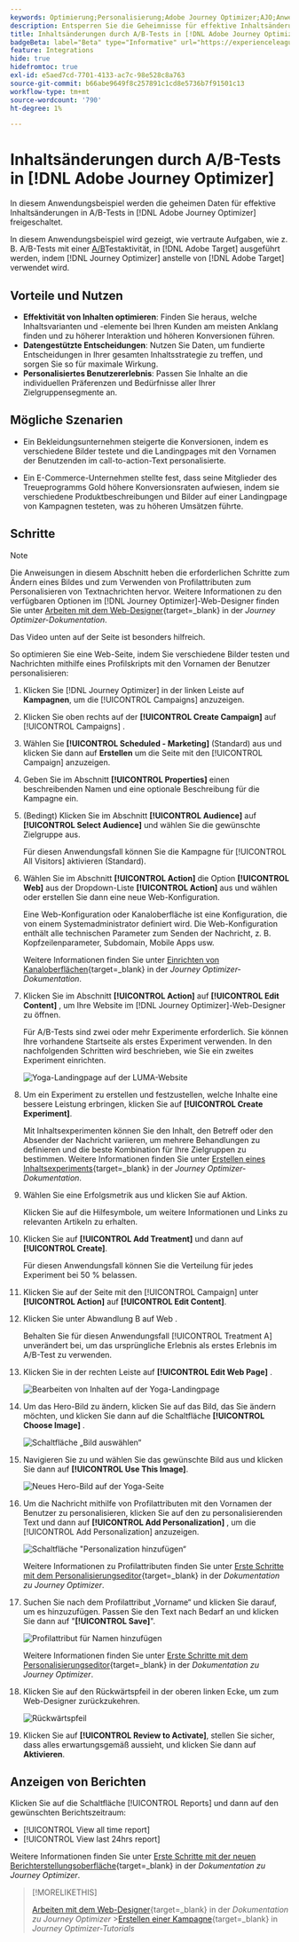 ```yaml
---
keywords: Optimierung;Personalisierung;Adobe Journey Optimizer;AJO;Anwendungsfälle;Szenarien;Inhaltsänderung/AB-Test;Profilattribut;Bild ändern;Bild austauschen
description: Entsperren Sie die Geheimnisse für effektive Inhaltsänderungen bei A/B-Tests in Adobe Journey Optimizer
title: Inhaltsänderungen durch A/B-Tests in [!DNL Adobe Journey Optimizer]
badgeBeta: label="Beta" type="Informative" url="https://experienceleague.adobe.com/docs/target/using/introduction/intro.html?lang=de#beta newtab=true" tooltip="Was sind Beta-Funktionen in  [!DNL Adobe Target]?"
feature: Integrations
hide: true
hidefromtoc: true
exl-id: e5aed7cd-7701-4133-ac7c-98e528c8a763
source-git-commit: b66abe9649f8c257891c1cd8e5736b7f91501c13
workflow-type: tm+mt
source-wordcount: '790'
ht-degree: 1%

---
```


# Inhaltsänderungen durch A/B-Tests in [!DNL Adobe Journey Optimizer]

In diesem Anwendungsbeispiel werden die geheimen Daten für effektive Inhaltsänderungen in A/B-Tests in [!DNL Adobe Journey Optimizer] freigeschaltet.

In diesem Anwendungsbeispiel wird gezeigt, wie vertraute Aufgaben, wie z. B. A/B-Tests mit einer [A/B](/help/main/c-activities/t-test-ab/test-ab.md)Testaktivität, in [!DNL Adobe Target] ausgeführt werden, indem [!DNL Journey Optimizer] anstelle von [!DNL Adobe Target] verwendet wird.

## Vorteile und Nutzen

* **Effektivität von Inhalten optimieren**: Finden Sie heraus, welche Inhaltsvarianten und -elemente bei Ihren Kunden am meisten Anklang finden und zu höherer Interaktion und höheren Konversionen führen.
* **Datengestützte Entscheidungen**: Nutzen Sie Daten, um fundierte Entscheidungen in Ihrer gesamten Inhaltsstrategie zu treffen, und sorgen Sie so für maximale Wirkung.
* **Personalisiertes Benutzererlebnis**: Passen Sie Inhalte an die individuellen Präferenzen und Bedürfnisse aller Ihrer Zielgruppensegmente an.

## Mögliche Szenarien

* Ein Bekleidungsunternehmen steigerte die Konversionen, indem es verschiedene Bilder testete und die Landingpages mit den Vornamen der Benutzenden im call-to-action-Text personalisierte.

* Ein E-Commerce-Unternehmen stellte fest, dass seine Mitglieder des Treueprogramms Gold höhere Konversionsraten aufwiesen, indem sie verschiedene Produktbeschreibungen und Bilder auf einer Landingpage von Kampagnen testeten, was zu höheren Umsätzen führte.

## Schritte

>[!NOTE]
>
>Die Anweisungen in diesem Abschnitt heben die erforderlichen Schritte zum Ändern eines Bildes und zum Verwenden von Profilattributen zum Personalisieren von Textnachrichten hervor. Weitere Informationen zu den verfügbaren Optionen im [!DNL Journey Optimizer]-Web-Designer finden Sie unter [Arbeiten mit dem Web-Designer](https://experienceleague.adobe.com/de/docs/journey-optimizer/using/channels/web/author-web-pages/web-visual-editor){target=_blank} in der *Journey Optimizer-Dokumentation*.
>
>Das Video unten auf der Seite ist besonders hilfreich.

So optimieren Sie eine Web-Seite, indem Sie verschiedene Bilder testen und Nachrichten mithilfe eines Profilskripts mit den Vornamen der Benutzer personalisieren:

1. Klicken Sie [!DNL Journey Optimizer] in der linken Leiste auf **Kampagnen**, um die [!UICONTROL Campaigns] anzuzeigen.

1. Klicken Sie oben rechts auf der **[!UICONTROL Create Campaign]** auf [!UICONTROL Campaigns] .

1. Wählen Sie **[!UICONTROL Scheduled - Marketing]** (Standard) aus und klicken Sie dann auf **Erstellen** um die Seite mit den [!UICONTROL Campaign] anzuzeigen.

1. Geben Sie im Abschnitt **[!UICONTROL Properties]** einen beschreibenden Namen und eine optionale Beschreibung für die Kampagne ein.

1. (Bedingt) Klicken Sie im Abschnitt **[!UICONTROL Audience]** auf **[!UICONTROL Select Audience]** und wählen Sie die gewünschte Zielgruppe aus.

   Für diesen Anwendungsfall können Sie die Kampagne für [!UICONTROL All Visitors] aktivieren (Standard).

1. Wählen Sie im Abschnitt **[!UICONTROL Action]** die Option **[!UICONTROL Web]** aus der Dropdown-Liste **[!UICONTROL Action]** aus und wählen oder erstellen Sie dann eine neue Web-Konfiguration.

   Eine Web-Konfiguration oder Kanaloberfläche ist eine Konfiguration, die von einem Systemadministrator definiert wird. Die Web-Konfiguration enthält alle technischen Parameter zum Senden der Nachricht, z. B. Kopfzeilenparameter, Subdomain, Mobile Apps usw.

   Weitere Informationen finden Sie unter [Einrichten von Kanaloberflächen](https://experienceleague.adobe.com/de/docs/journey-optimizer/using/configuration/channel-surfaces#set-up-channel-surfaces){target=_blank} in der *Journey Optimizer-Dokumentation*.

1. Klicken Sie im Abschnitt **[!UICONTROL Action]** auf **[!UICONTROL Edit Content]** , um Ihre Website im [!DNL Journey Optimizer]-Web-Designer zu öffnen.

   Für A/B-Tests sind zwei oder mehr Experimente erforderlich. Sie können Ihre vorhandene Startseite als erstes Experiment verwenden. In den nachfolgenden Schritten wird beschrieben, wie Sie ein zweites Experiment einrichten.

   ![Yoga-Landingpage auf der LUMA-Website](/help/main/c-integrating-target-with-mac/ajo/assets/luma-yoga-landing.png)

1. Um ein Experiment zu erstellen und festzustellen, welche Inhalte eine bessere Leistung erbringen, klicken Sie auf **[!UICONTROL Create Experiment]**.

   Mit Inhaltsexperimenten können Sie den Inhalt, den Betreff oder den Absender der Nachricht variieren, um mehrere Behandlungen zu definieren und die beste Kombination für Ihre Zielgruppen zu bestimmen. Weitere Informationen finden Sie unter [Erstellen eines Inhaltsexperiments](https://experienceleague.adobe.com/de/docs/journey-optimizer/using/content-management/content-experiment/content-experiment){target=_blank} in der *Journey Optimizer-Dokumentation*.

1. Wählen Sie eine Erfolgsmetrik aus und klicken Sie auf Aktion.

   Klicken Sie auf die Hilfesymbole, um weitere Informationen und Links zu relevanten Artikeln zu erhalten.

1. Klicken Sie auf **[!UICONTROL Add Treatment]** und dann auf **[!UICONTROL Create]**.

   Für diesen Anwendungsfall können Sie die Verteilung für jedes Experiment bei 50 % belassen.

1. Klicken Sie auf der Seite mit den [!UICONTROL Campaign] unter **[!UICONTROL Action]** auf **[!UICONTROL Edit Content]**.

1. Klicken Sie unter Abwandlung B auf Web .

   Behalten Sie für diesen Anwendungsfall [!UICONTROL Treatment A] unverändert bei, um das ursprüngliche Erlebnis als erstes Erlebnis im A/B-Test zu verwenden.

1. Klicken Sie in der rechten Leiste auf **[!UICONTROL Edit Web Page]** .

   ![Bearbeiten von Inhalten auf der Yoga-Landingpage](/help/main/c-integrating-target-with-mac/ajo/assets/edit-yoga-page.png)

1. Um das Hero-Bild zu ändern, klicken Sie auf das Bild, das Sie ändern möchten, und klicken Sie dann auf die Schaltfläche **[!UICONTROL Choose Image]** .

   ![Schaltfläche „Bild auswählen“](/help/main/c-integrating-target-with-mac/ajo/assets/choose-image.png)

1. Navigieren Sie zu und wählen Sie das gewünschte Bild aus und klicken Sie dann auf **[!UICONTROL Use This Image]**.

   ![Neues Hero-Bild auf der Yoga-Seite](/help/main/c-integrating-target-with-mac/ajo/assets/new-hero-image.png)

1. Um die Nachricht mithilfe von Profilattributen mit den Vornamen der Benutzer zu personalisieren, klicken Sie auf den zu personalisierenden Text und dann auf **[!UICONTROL Add Personalization]** , um die [!UICONTROL Add Personalization] anzuzeigen.

   ![Schaltfläche &quot;Personalization hinzufügen“](/help/main/c-integrating-target-with-mac/ajo/assets/add-personalization-button.png)

   Weitere Informationen zu Profilattributen finden Sie unter [Erste Schritte mit dem Personalisierungseditor](https://experienceleague.adobe.com/de/docs/journey-optimizer/using/content-management/personalization/expression-editor/personalization-build-expressions){target=_blank} in der *Dokumentation zu Journey Optimizer*.

1. Suchen Sie nach dem Profilattribut „Vorname“ und klicken Sie darauf, um es hinzuzufügen. Passen Sie den Text nach Bedarf an und klicken Sie dann auf &quot;**[!UICONTROL Save]**&quot;.

   ![Profilattribut für Namen hinzufügen](/help/main/c-integrating-target-with-mac/ajo/assets/add-profile-attribute-for-name.png)

   Weitere Informationen finden Sie unter [Erste Schritte mit dem Personalisierungseditor](https://experienceleague.adobe.com/de/docs/journey-optimizer/using/content-management/personalization/expression-editor/personalization-build-expressions){target=_blank} in der *Dokumentation zu Journey Optimizer*.

1. Klicken Sie auf den Rückwärtspfeil in der oberen linken Ecke, um zum Web-Designer zurückzukehren.

   ![Rückwärtspfeil](/help/main/c-integrating-target-with-mac/ajo/assets/back-arrow.png)

1. Klicken Sie auf **[!UICONTROL Review to Activate]**, stellen Sie sicher, dass alles erwartungsgemäß aussieht, und klicken Sie dann auf **Aktivieren**.

## Anzeigen von Berichten

Klicken Sie auf die Schaltfläche [!UICONTROL Reports] und dann auf den gewünschten Berichtszeitraum:

* [!UICONTROL View all time report]
* [!UICONTROL View last 24hrs report]

Weitere Informationen finden Sie unter [Erste Schritte mit der neuen Berichterstellungsoberfläche](https://experienceleague.adobe.com/de/docs/journey-optimizer/using/channel-report/report-gs-cja){target=_blank} in der *Dokumentation zu Journey Optimizer*.

>[!MORELIKETHIS]
>
>[Arbeiten mit dem Web-Designer](https://experienceleague.adobe.com/de/docs/journey-optimizer/using/channels/web/author-web-pages/web-visual-editor){target=_blank} in der *Dokumentation zu Journey Optimizer*
>&#x200B;>[Erstellen einer Kampagne](https://experienceleague.adobe.com/de/docs/journey-optimizer-learn/tutorials/create-campaigns/create-a-campaign){target=_blank} in *Journey Optimizer-Tutorials*
